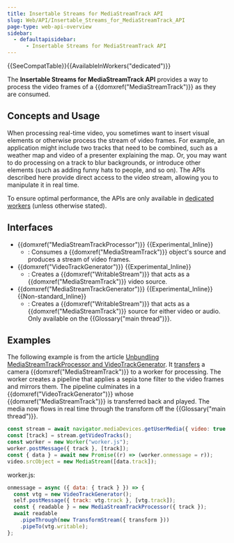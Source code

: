 ```yaml
---
title: Insertable Streams for MediaStreamTrack API
slug: Web/API/Insertable_Streams_for_MediaStreamTrack_API
page-type: web-api-overview
sidebar:
  - defaultapisidebar:
      - Insertable Streams for MediaStreamTrack API
---
```


{{SeeCompatTable}}{{AvailableInWorkers("dedicated")}}

The **Insertable Streams for MediaStreamTrack API** provides a way to process the video frames of a {{domxref("MediaStreamTrack")}} as they are consumed.

## Concepts and Usage

When processing real-time video, you sometimes want to insert visual elements or otherwise process the stream of video frames. For example, an application might include two tracks that need to be combined, such as a weather map and video of a presenter explaining the map. Or, you may want to do processing on a track to blur backgrounds, or introduce other elements (such as adding funny hats to people, and so on). The APIs described here provide direct access to the video stream, allowing you to manipulate it in real time.

To ensure optimal performance, the APIs are only available in [dedicated workers](/en-US/docs/Web/API/DedicatedWorkerGlobalScope) (unless otherwise stated).

## Interfaces

- {{domxref("MediaStreamTrackProcessor")}} {{Experimental_Inline}}
  - : Consumes a {{domxref("MediaStreamTrack")}} object's source and produces a stream of video frames.
- {{domxref("VideoTrackGenerator")}} {{Experimental_Inline}}
  - : Creates a {{domxref("WritableStream")}} that acts as a {{domxref("MediaStreamTrack")}} video source.
- {{domxref("MediaStreamTrackGenerator")}} {{Experimental_Inline}} {{Non-standard_Inline}}
  - : Creates a {{domxref("WritableStream")}} that acts as a {{domxref("MediaStreamTrack")}} source for either video or audio. Only available on the {{Glossary("main thread")}}.

## Examples

The following example is from the article [Unbundling MediaStreamTrackProcessor and VideoTrackGenerator](https://blog.mozilla.org/webrtc/unbundling-mediastreamtrackprocessor-and-videotrackgenerator/). It [transfers](/en-US/docs/Web/API/Web_Workers_API/Transferable_objects) a camera {{domxref("MediaStreamTrack")}} to a worker for processing. The worker creates a pipeline that applies a sepia tone filter to the video frames and mirrors them. The pipeline culminates in a {{domxref("VideoTrackGenerator")}} whose {{domxref("MediaStreamTrack")}} is transferred back and played. The media now flows in real time through the transform off the {{Glossary("main thread")}}.

```js
const stream = await navigator.mediaDevices.getUserMedia({ video: true });
const [track] = stream.getVideoTracks();
const worker = new Worker("worker.js");
worker.postMessage({ track }, [track]);
const { data } = await new Promise((r) => (worker.onmessage = r));
video.srcObject = new MediaStream([data.track]);
```

worker.js:

```js
onmessage = async ({ data: { track } }) => {
  const vtg = new VideoTrackGenerator();
  self.postMessage({ track: vtg.track }, [vtg.track]);
  const { readable } = new MediaStreamTrackProcessor({ track });
  await readable
    .pipeThrough(new TransformStream({ transform }))
    .pipeTo(vtg.writable);
};
```
